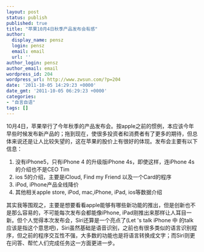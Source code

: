 ```yaml
---
layout: post
status: publish
published: true
title: "苹果10月4日秋季产品发布会有感"
author:
  display_name: pensz
  login: pensz
  email: email
  url: ''
author_login: pensz
author_email: email
wordpress_id: 204
wordpress_url: http://www.zwsun.com/?p=204
date: '2011-10-05 14:29:23 +0000'
date_gmt: '2011-10-05 06:29:23 +0000'
categories:
- "自言自语"
tags: []
---
```

<p>10月4日，苹果举行了今年秋季的产品发布会。按apple之前的惯例，本应该今年早些时候发布新产品的；拖到现在，使很多投资者和消费者有了更多的期待，但总体来说还是让人比较失望的，这在苹果的股价上有很好的体现。发布会主要有以下信息：</p>
<ol>
<li>没有iPhone5，只有iPhone 4 的升级版iPhone 4s，即使这样，连iPhone 4s的介绍也不是CEO Tim</li>
<li>ios 5的介绍，主要是iCloud, Find my Friend 以及一个Card的程序</li>
<li>iPod, iPhone产品全线降价</li>
<li>其他相关apple store, iPod, mac,iPhone, iPad, ios等数据介绍</li>
</ol>
<p>其实我等围观之，主要是想要看看apple能够有哪些新功能的推出，但是创新也不是那么容易的，不可能每次发布会都能像iPhone, iPad刚推出来那样让人耳目一新。但个人觉得本次发布会，Siri还算是一个亮点了(Let 's talk iPhone 中 的talk应该是指这个意思吧)，Siri虽然基础是语音识别，之前也有很多类似的语言识别程序，但之前的程序交互性不强，大多数的功能也是将语言转换成文字；而Siri则更在问答、帮忙人们完成任务这一方面更进一步。</p>
